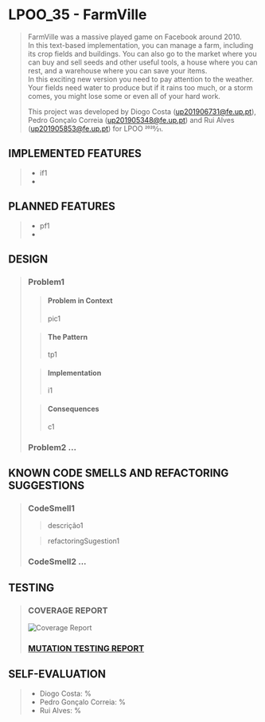 # LPOO_35 - FarmVille

> FarmVille was a massive played game on Facebook around 2010. <br/>
> In this text-based implementation, you can manage a farm, including its crop fields and buildings.
> You can also go to the market where you can buy and sell seeds and other useful tools,
> a house where you can rest, and a warehouse where you can save your items. <br/>
> In this exciting new version you need to pay attention to the weather. Your fields need water to produce
> but if it rains too much, or a storm comes, you might lose some or even all of your hard work.
> 
> This project was developed by Diogo Costa (up201906731@fe.up.pt), Pedro Gonçalo Correia (up201905348@fe.up.pt) and Rui Alves (up201905853@fe.up.pt) for LPOO 2020⁄21.


## IMPLEMENTED FEATURES

> - if1
> - 
> 


## PLANNED FEATURES

> - pf1
> - 
> 


## DESIGN

> ### Problem1
>> #### Problem in Context
>> pic1
>
>> #### The Pattern
>> tp1
>
>> #### Implementation
>> i1
>
>> #### Consequences
>> c1
>
> ### Problem2 ...


## KNOWN CODE SMELLS AND REFACTORING SUGGESTIONS

> ### CodeSmell1
>> descrição1
>
>> refactoringSugestion1
>
> ### CodeSmell2 ...


## TESTING

> ### COVERAGE REPORT
> ![Coverage Report]()
> 
> ### [MUTATION TESTING REPORT]()


## SELF-EVALUATION

> - Diogo Costa: %
> - Pedro Gonçalo Correia: %
> - Rui Alves: %
